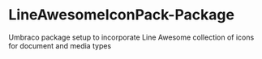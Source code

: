 # LineAwesomeIconPack-Package
Umbraco package setup to incorporate Line Awesome collection of icons for document and media types
